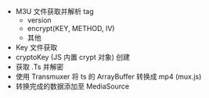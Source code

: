 - M3U 文件获取并解析 tag
  - version
  - encrypt(KEY, METHOD, IV)
  - 其他
- Key 文件获取
- cryptoKey (JS 内置 crypt 对象) 创建
- 获取 .Ts 并解密
- 使用 Transmuxer 将 ts 的 ArrayBuffer 转换成 mp4 (mux.js)
- 转换完成的数据添加至 MediaSource
 
